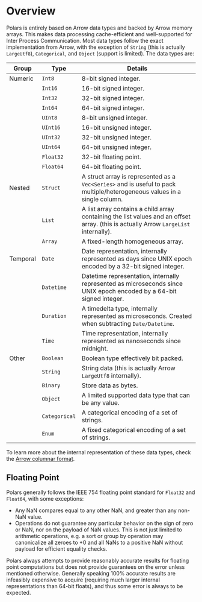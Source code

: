 # Overview

Polars is entirely based on Arrow data types and backed by Arrow memory arrays. This makes data processing
cache-efficient and well-supported for Inter Process Communication. Most data types follow the exact implementation
from Arrow, with the exception of `String` (this is actually `LargeUtf8`), `Categorical`, and `Object` (support is limited). The data types are:

| Group    | Type          | Details                                                                                                                              |
| -------- | ------------- | ------------------------------------------------------------------------------------------------------------------------------------ |
| Numeric  | `Int8`        | 8-bit signed integer.                                                                                                                |
|          | `Int16`       | 16-bit signed integer.                                                                                                               |
|          | `Int32`       | 32-bit signed integer.                                                                                                               |
|          | `Int64`       | 64-bit signed integer.                                                                                                               |
|          | `UInt8`       | 8-bit unsigned integer.                                                                                                              |
|          | `UInt16`      | 16-bit unsigned integer.                                                                                                             |
|          | `UInt32`      | 32-bit unsigned integer.                                                                                                             |
|          | `UInt64`      | 64-bit unsigned integer.                                                                                                             |
|          | `Float32`     | 32-bit floating point.                                                                                                               |
|          | `Float64`     | 64-bit floating point.                                                                                                               |
| Nested   | `Struct`      | A struct array is represented as a `Vec<Series>` and is useful to pack multiple/heterogeneous values in a single column.             |
|          | `List`        | A list array contains a child array containing the list values and an offset array. (this is actually Arrow `LargeList` internally). |
|          | `Array`       | A fixed-length homogeneous array.                                                                                                    |
| Temporal | `Date`        | Date representation, internally represented as days since UNIX epoch encoded by a 32-bit signed integer.                             |
|          | `Datetime`    | Datetime representation, internally represented as microseconds since UNIX epoch encoded by a 64-bit signed integer.                 |
|          | `Duration`    | A timedelta type, internally represented as microseconds. Created when subtracting `Date/Datetime`.                                  |
|          | `Time`        | Time representation, internally represented as nanoseconds since midnight.                                                           |
| Other    | `Boolean`     | Boolean type effectively bit packed.                                                                                                 |
|          | `String`      | String data (this is actually Arrow `LargeUtf8` internally).                                                                         |
|          | `Binary`      | Store data as bytes.                                                                                                                 |
|          | `Object`      | A limited supported data type that can be any value.                                                                                 |
|          | `Categorical` | A categorical encoding of a set of strings.                                                                                          |
|          | `Enum`        | A fixed categorical encoding of a set of strings.                                                                                    |

To learn more about the internal representation of these data types, check the [Arrow columnar format](https://arrow.apache.org/docs/format/Columnar.html).

## Floating Point

Polars generally follows the IEEE 754 floating point standard for `Float32` and `Float64`, with some exceptions:

- Any NaN compares equal to any other NaN, and greater than any non-NaN value.
- Operations do not guarantee any particular behavior on the sign of zero or NaN,
  nor on the payload of NaN values. This is not just limited to arithmetic operations,
  e.g. a sort or group by operation may canonicalize all zeroes to +0 and all NaNs
  to a positive NaN without payload for efficient equality checks.

Polars always attempts to provide reasonably accurate results for floating point computations but does not provide guarantees
on the error unless mentioned otherwise. Generally speaking 100% accurate results are infeasibly expensive to acquire (requiring
much larger internal representations than 64-bit floats), and thus some error is always to be expected.
